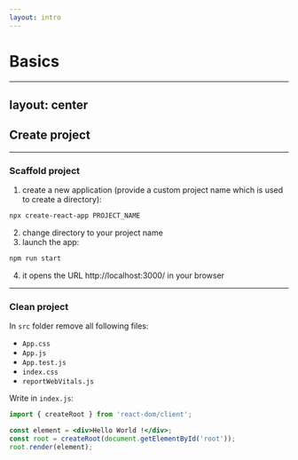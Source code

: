 ```yaml
---
layout: intro
---
```


# Basics

<Toc maxDepth="1"/>

---
layout: center
---

## Create project

<Toc maxDepth="2" mode="onlySiblings"/>

---

### Scaffold project

1. create a new application (provide a custom project name which is used to create a directory):

```bash
npx create-react-app PROJECT_NAME
```

2. change directory to your project name
3. launch the app:

```bash
npm run start
```

4. it opens the URL http://localhost:3000/ in your browser

---

### Clean project

In `src` folder remove all following files:

- `App.css`
- `App.js`
- `App.test.js`
- `index.css`
- `reportWebVitals.js`

Write in `index.js`:

```jsx
import { createRoot } from 'react-dom/client';

const element = <div>Hello World !</div>;
const root = createRoot(document.getElementById('root'));
root.render(element);
```
